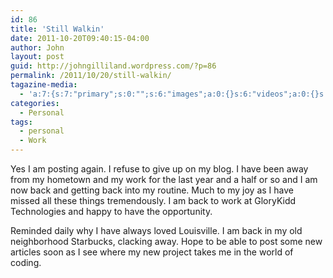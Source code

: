 ```yaml
---
id: 86
title: 'Still Walkin'
date: 2011-10-20T09:40:15-04:00
author: John
layout: post
guid: http://johngilliland.wordpress.com/?p=86
permalink: /2011/10/20/still-walkin/
tagazine-media:
  - 'a:7:{s:7:"primary";s:0:"";s:6:"images";a:0:{}s:6:"videos";a:0:{}s:11:"image_count";s:1:"0";s:6:"author";s:7:"1621794";s:7:"blog_id";s:7:"1553479";s:9:"mod_stamp";s:19:"2011-10-20 16:48:41";}'
categories:
  - Personal
tags:
  - personal
  - Work
---
```

Yes I am posting again. I refuse to give up on my blog. I have been away from my hometown and my work for the last year and a half or so and I am now back and getting back into my routine. Much to my joy as I have missed all these things tremendously. I am back to work at GloryKidd Technologies and happy to have the opportunity.

Reminded daily why I have always loved Louisville. I am back in my old neighborhood Starbucks, clacking away. Hope to be able to post some new articles soon as I see where my new project takes me in the world of coding.